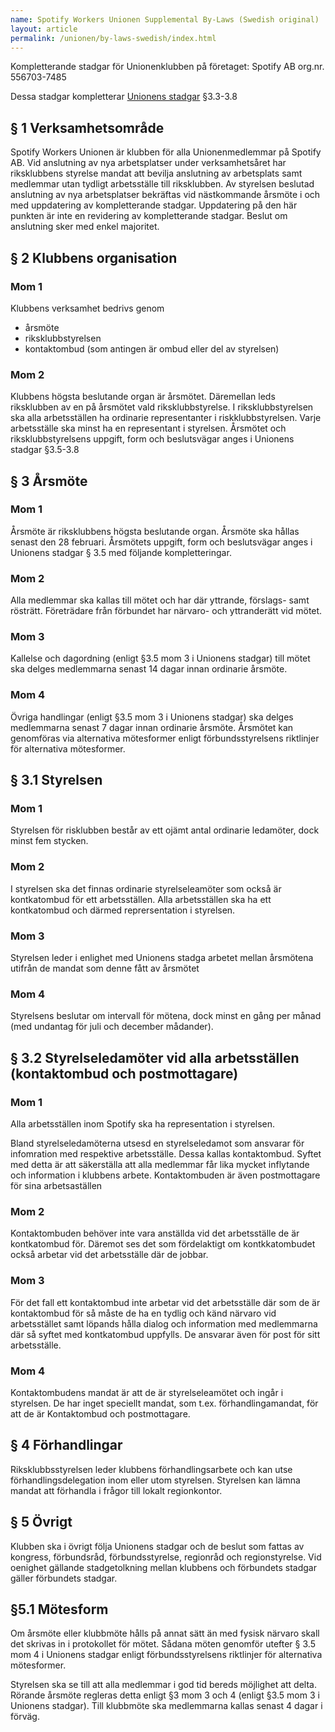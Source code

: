 ```yaml
---
name: Spotify Workers Unionen Supplemental By-Laws (Swedish original)
layout: article
permalink: /unionen/by-laws-swedish/index.html
---
```


Kompletterande stadgar för Unionenklubben på företaget: Spotify AB org.nr. 556703-7485

Dessa stadgar kompletterar [Unionens stadgar](https://www.unionen.se/stadgar) §3.3-3.8

## § 1 Verksamhetsområde
Spotify Workers Unionen är klubben för alla Unionenmedlemmar på Spotify AB.
Vid anslutning av nya arbetsplatser under verksamhetsåret har riksklubbens
styrelse mandat att bevilja anslutning av arbetsplats samt medlemmar utan tydligt
arbetsställe till riksklubben. Av styrelsen beslutad anslutning av nya arbetsplatser
bekräftas vid nästkommande årsmöte i och med uppdatering av kompletterande
stadgar. Uppdatering på den här punkten är inte en revidering av kompletterande
stadgar. Beslut om anslutning sker med enkel majoritet.

## § 2 Klubbens organisation

### Mom 1
Klubbens verksamhet bedrivs genom

* årsmöte
* riksklubbstyrelsen
* kontaktombud (som antingen är ombud eller del av styrelsen)

### Mom 2
Klubbens högsta beslutande organ är årsmötet. Däremellan leds riksklubben
av en på årsmötet vald riksklubbstyrelse. I riksklubbstyrelsen ska alla arbetsställen
ha ordinarie representanter i riskklubbstyrelsen. Varje arbetsställe ska minst ha en
representant i styrelsen. Årsmötet och riksklubbstyrelsens uppgift, form och
beslutsvägar anges i Unionens stadgar §3.5-3.8

## § 3 Årsmöte
### Mom 1
Årsmöte är riksklubbens högsta beslutande organ. Årsmöte ska hållas
senast den 28 februari. Årsmötets uppgift, form och beslutsvägar anges i Unionens
stadgar § 3.5 med följande kompletteringar.

### Mom 2
Alla medlemmar ska kallas till mötet och har där yttrande, förslags- samt
rösträtt. Företrädare från förbundet har närvaro- och yttranderätt vid mötet.

### Mom 3
Kallelse och dagordning (enligt §3.5 mom 3 i Unionens stadgar) till mötet
ska delges medlemmarna senast 14 dagar innan ordinarie årsmöte.

### Mom 4
Övriga handlingar (enligt §3.5 mom 3 i Unionens stadgar) ska delges
medlemmarna senast 7 dagar innan ordinarie årsmöte.
Årsmötet kan genomföras via alternativa mötesformer enligt förbundsstyrelsens
riktlinjer för alternativa mötesformer.

## § 3.1 Styrelsen
### Mom 1
Styrelsen för risklubben består av ett ojämt antal ordinarie ledamöter, dock
minst fem stycken.

### Mom 2
I styrelsen ska det finnas ordinarie styrelseleamöter som också är
kontkatombud för ett arbetsställen. Alla arbetsställen ska ha ett kontkatombud och
därmed reprersentation i styrelsen.

### Mom 3
Styrelsen leder i enlighet med Unionens stadga arbetet mellan årsmötena
utifrån de mandat som denne fått av årsmötet

### Mom 4
Styrelsens beslutar om intervall för mötena, dock minst en gång per månad
(med undantag för juli och december mådander).

## § 3.2 Styrelseledamöter vid alla arbetsställen (kontaktombud och postmottagare)

### Mom 1
Alla arbetsställen inom Spotify ska ha representation i styrelsen.

Bland styrelseledamöterna utsesd en styrelseledamot som ansvarar för infomration
med respektive arbetsställe. Dessa kallas kontaktombud. Syftet med detta är att
säkerställa att alla medlemmar får lika mycket inflytande och information i
klubbens arbete. Kontaktombuden är även postmottagare för sina
arbetsaställen

### Mom 2
Kontaktombuden behöver inte vara anställda vid det arbetsställe de är
kontkatombud för. Däremot ses det som fördelaktigt om kontkkatombudet också
arbetar vid det arbetsställe där de jobbar.

### Mom 3
För det fall ett kontaktombud inte arbetar vid det arbetsställe där som de är
kontaktombud för så måste de ha en tydlig och känd närvaro vid arbetsstället samt
löpands hålla dialog och information med medlemmarna där så syftet med
kontkatombud uppfylls. De ansvarar även för post för sitt arbetsställe.

### Mom 4
Kontaktombudens mandat är att de är styrelseleamötet och ingår i styrelsen.
De har inget speciellt mandat, som t.ex. förhandlingamandat, för att de är
Kontaktombud och postmottagare.

## § 4 Förhandlingar
Riksklubbsstyrelsen leder klubbens förhandlingsarbete och kan utse
förhandlingsdelegation inom eller utom styrelsen. Styrelsen kan lämna mandat att
förhandla i frågor till lokalt regionkontor.

## § 5 Övrigt
Klubben ska i övrigt följa Unionens stadgar och de beslut som fattas av kongress,
förbundsråd, förbundsstyrelse, regionråd och regionstyrelse. Vid oenighet gällande
stadgetolkning mellan klubbens och förbundets stadgar gäller förbundets stadgar.

## §5.1 Mötesform
Om årsmöte eller klubbmöte hålls på annat sätt än med fysisk närvaro skall det
skrivas in i protokollet för mötet. Sådana möten genomför utefter § 3.5 mom 4 i
Unionens stadgar enligt förbundsstyrelsens riktlinjer för alternativa mötesformer.

Styrelsen ska se till att alla medlemmar i god tid bereds möjlighet att delta.
Rörande årsmöte regleras detta enligt §3 mom 3 och 4 (enligt §3.5 mom 3 i
Unionens stadgar). Till klubbmöte ska medlemmarna kallas senast 4 dagar i förväg.
